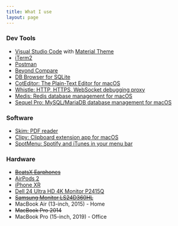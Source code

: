 ```yaml
---
title: What I use
layout: page
---
```


### Dev Tools

- [Visual Studio Code](https://code.visualstudio.com/) with [Material Theme](https://marketplace.visualstudio.com/items?itemName=Equinusocio.vsc-material-theme)
- [iTerm2](https://www.iterm2.com/)
- [Postman](https://www.getpostman.com/)
- [Beyond Compare](https://www.scootersoftware.com/)
- [DB Browser for SQLite](https://sqlitebrowser.org/)
- [CotEditor: The Plain-Text Editor for macOS](https://coteditor.com/)
- [Whistle: HTTP, HTTPS, WebSocket debugging proxy](https://github.com/avwo/whistle)
- [Medis: Redis database management for macOS](https://github.com/luin/medis)
- [Sequel Pro: MySQL/MariaDB database management for macOS](https://www.sequelpro.com/)

### Software

- [Skim: PDF reader](https://skim-app.sourceforge.io/)
- [Clipy: Clipboard extension app for macOS](https://github.com/Clipy/Clipy)
- [SpotMenu: Spotify and iTunes in your menu bar](https://github.com/kmikiy/SpotMenu)

### Hardware

- ~~[BeatsX Earphones](https://www.apple.com/shop/product/MTH52LL/A/beatsx-earphones-black)~~
- [AirPods 2](https://www.apple.com/airpods/)
- [iPhone XR](https://www.apple.com/iphone-xr/)
- [Dell 24 Ultra HD 4K Monitor P2415Q](https://www.dell.com/en-us/work/shop/dell-24-ultra-hd-4k-monitor-p2415q/apd/210-agnk/monitors-monitor-accessories)
- ~~[Samsung Monitor LS24D360HL](https://www.samsung.com/us/computer/monitors/LS24D360HL/ZA-specs)~~
- MacBook Air (13-inch, 2015) - Home
- ~~MacBook Pro 2014~~
- MacBook Pro (15-inch, 2019) - Office
